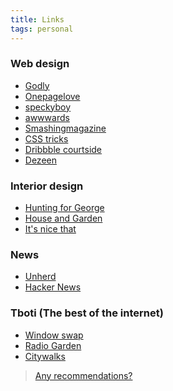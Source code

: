 ```yaml
---
title: Links
tags: personal
---
```

<h3 id="webdesign">Web design</h3>
<ul>
 	<li><a href="https://godly.website/" target="_blank" rel="noopener">Godly</a></li>
 	<li><a href="https://onepagelove.com/" target="_blank" rel="noopener">Onepagelove</a></li>
 	<li><a href="https://speckyboy.com/" target="_blank" rel="noopener">speckyboy</a></li>
 	<li><a href="https://www.awwwards.com/blog/" target="_blank" rel="noopener">awwwards</a></li>
 	<li><a href="https://www.smashingmagazine.com/" target="_blank" rel="noopener">Smashingmagazine</a></li>
 	<li><a href="https://css-tricks.com/" target="_blank" rel="noopener">CSS tricks</a></li>
 	<li><a href="https://dribbble.com/stories" target="_blank" rel="noopener">Dribbble courtside</a></li>
 	<li><a href="https://www.dezeen.com/" target="_blank" rel="noopener">Dezeen</a></li>
</ul>
<h3 id="interior">Interior design</h3>
<ul>
 	<li><a href="https://www.huntingforgeorge.com/" target="_blank" rel="noopener">Hunting for George</a></li>
 	<li><a href="https://www.houseandgarden.co.uk/" target="_blank" rel="noopener">House and Garden</a></li>
 	<li><a href="https://www.itsnicethat.com/" target="_blank" rel="noopener">It's nice that</a></li>
</ul>
<h3 id="news">News</h3>
<ul>
 	<li><a href="https://unherd.com/" target="_blank" rel="noopener">Unherd</a></li>
 	<li><a href="https://news.ycombinator.com/" target="_blank" rel="noopener">Hacker News</a></li>
</ul>
<h3 id="tboti">Tboti (The best of the internet)</h3>
<ul>
 	<li><a href="https://www.window-swap.com/" target="_blank" rel="noopener">Window swap</a></li>
 	<li><a href="https://radio.garden/" target="_blank" rel="noopener">Radio Garden</a></li>
 	<li><a href="https://citywalks.live/">Citywalks</a></li>
</ul>
<blockquote><a href="mailto:rodrigoturner.carlos@gmail.com">Any recommendations?</a></blockquote>
